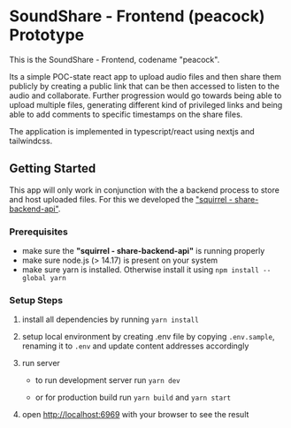 # SoundShare - Frontend (peacock) Prototype

This is the SoundShare - Frontend, codename "peacock".

Its a simple POC-state react app to upload audio files and then share them publicly by creating a public link that can be then accessed to listen to the audio and collaborate. Further progression would go towards being able to upload multiple files, generating different kind of privileged links and being able to add comments to specific timestamps on the share files.

The application is implemented in typescript/react using nextjs and tailwindcss.

## Getting Started

This app will only work in conjunction with the a backend process to store and host uploaded files.
For this we developed the ["squirrel - share-backend-api"](https://github.com/dschila/squirrel).

### Prerequisites

-   make sure the **"squirrel - share-backend-api"** is running properly
-   make sure node.js (> 14.17) is present on your system
-   make sure yarn is installed. Otherwise install it using `npm install --global yarn`

### Setup Steps

1. install all dependencies by running `yarn install`

2. setup local environment by creating .env file by copying `.env.sample`, renaming it to `.env` and update content addresses accordingly

3. run server

    - to run development server run `yarn dev`

    - or for production build run `yarn build` and `yarn start`

4. open <http://localhost:6969> with your browser to see the result
